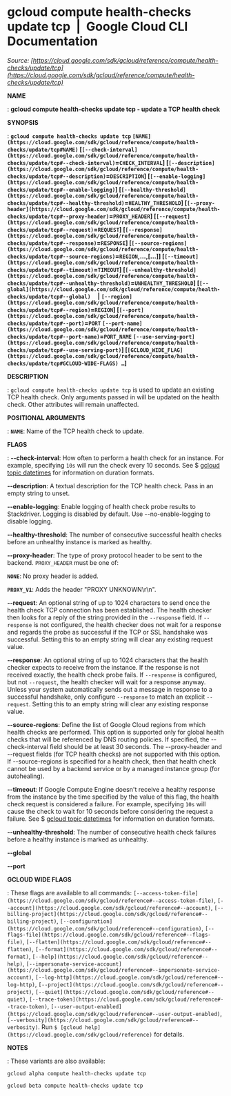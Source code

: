 # gcloud compute health-checks update tcp  |  Google Cloud CLI Documentation

*Source: [https://cloud.google.com/sdk/gcloud/reference/compute/health-checks/update/tcp](https://cloud.google.com/sdk/gcloud/reference/compute/health-checks/update/tcp)*

**NAME**

: **gcloud compute health-checks update tcp - update a TCP health check**

**SYNOPSIS**

: **`gcloud compute health-checks update tcp` `[NAME](https://cloud.google.com/sdk/gcloud/reference/compute/health-checks/update/tcp#NAME)` [`[--check-interval](https://cloud.google.com/sdk/gcloud/reference/compute/health-checks/update/tcp#--check-interval)`=`CHECK_INTERVAL`] [`[--description](https://cloud.google.com/sdk/gcloud/reference/compute/health-checks/update/tcp#--description)`=`DESCRIPTION`] [`[--enable-logging](https://cloud.google.com/sdk/gcloud/reference/compute/health-checks/update/tcp#--enable-logging)`] [`[--healthy-threshold](https://cloud.google.com/sdk/gcloud/reference/compute/health-checks/update/tcp#--healthy-threshold)`=`HEALTHY_THRESHOLD`] [`[--proxy-header](https://cloud.google.com/sdk/gcloud/reference/compute/health-checks/update/tcp#--proxy-header)`=`PROXY_HEADER`] [`[--request](https://cloud.google.com/sdk/gcloud/reference/compute/health-checks/update/tcp#--request)`=`REQUEST`] [`[--response](https://cloud.google.com/sdk/gcloud/reference/compute/health-checks/update/tcp#--response)`=`RESPONSE`] [`[--source-regions](https://cloud.google.com/sdk/gcloud/reference/compute/health-checks/update/tcp#--source-regions)`=`REGION`,…,[…]] [`[--timeout](https://cloud.google.com/sdk/gcloud/reference/compute/health-checks/update/tcp#--timeout)`=`TIMEOUT`] [`[--unhealthy-threshold](https://cloud.google.com/sdk/gcloud/reference/compute/health-checks/update/tcp#--unhealthy-threshold)`=`UNHEALTHY_THRESHOLD`] [`[--global](https://cloud.google.com/sdk/gcloud/reference/compute/health-checks/update/tcp#--global)`     | `[--region](https://cloud.google.com/sdk/gcloud/reference/compute/health-checks/update/tcp#--region)`=`REGION`] [`[--port](https://cloud.google.com/sdk/gcloud/reference/compute/health-checks/update/tcp#--port)`=`PORT` `[--port-name](https://cloud.google.com/sdk/gcloud/reference/compute/health-checks/update/tcp#--port-name)`=`PORT_NAME` `[--use-serving-port](https://cloud.google.com/sdk/gcloud/reference/compute/health-checks/update/tcp#--use-serving-port)`] [`[GCLOUD_WIDE_FLAG](https://cloud.google.com/sdk/gcloud/reference/compute/health-checks/update/tcp#GCLOUD-WIDE-FLAGS) …`]**

**DESCRIPTION**

: `gcloud compute health-checks update tcp` is used to update an
existing TCP health check. Only arguments passed in will be updated on the
health check. Other attributes will remain unaffected.

**POSITIONAL ARGUMENTS**

: **`NAME`**:
Name of the TCP health check to update.

**FLAGS**

: **--check-interval**:
How often to perform a health check for an instance. For example, specifying
``10s`` will run the check every 10 seconds.
See $ [gcloud topic datetimes](https://cloud.google.com/sdk/gcloud/reference/topic/datetimes)
for information on duration formats.

**--description**:
A textual description for the TCP health check. Pass in an empty string to
unset.

**--enable-logging**:
Enable logging of health check probe results to Stackdriver. Logging is disabled
by default.
Use --no-enable-logging to disable logging.

**--healthy-threshold**:
The number of consecutive successful health checks before an unhealthy instance
is marked as healthy.

**--proxy-header**:
The type of proxy protocol header to be sent to the backend.
`PROXY_HEADER` must be one of:

**`NONE`**:
No proxy header is added.

**`PROXY_V1`**:
Adds the header "PROXY UNKNOWN\r\n".

**--request**:
An optional string of up to 1024 characters to send once the health check TCP
connection has been established. The health checker then looks for a reply of
the string provided in the `--response` field.
If `--response` is not configured, the health checker does not wait
for a response and regards the probe as successful if the TCP or SSL handshake
was successful.
Setting this to an empty string will clear any existing request value.

**--response**:
An optional string of up to 1024 characters that the health checker expects to
receive from the instance. If the response is not received exactly, the health
check probe fails. If `--response` is configured, but not
`--request`, the health checker will wait for a response anyway.
Unless your system automatically sends out a message in response to a successful
handshake, only configure `--response` to match an explicit
`--request`. Setting this to an empty string will clear any existing
response value.

**--source-regions**:
Define the list of Google Cloud regions from which health checks are performed.
This option is supported only for global health checks that will be referenced
by DNS routing policies. If specified, the --check-interval field should be at
least 30 seconds. The --proxy-header and --request fields (for TCP health
checks) are not supported with this option.
If --source-regions is specified for a health check, then that health check
cannot be used by a backend service or by a managed instance group (for
autohealing).

**--timeout**:
If Google Compute Engine doesn't receive a healthy response from the instance by
the time specified by the value of this flag, the health check request is
considered a failure. For example, specifying
``10s`` will cause the check to wait for 10
seconds before considering the request a failure. See $ [gcloud topic datetimes](https://cloud.google.com/sdk/gcloud/reference/topic/datetimes) for
information on duration formats.

**--unhealthy-threshold**:
The number of consecutive health check failures before a healthy instance is
marked as unhealthy.

**--global**

**--port**

**GCLOUD WIDE FLAGS**

: These flags are available to all commands: `[--access-token-file](https://cloud.google.com/sdk/gcloud/reference#--access-token-file)`,
`[--account](https://cloud.google.com/sdk/gcloud/reference#--account)`, `[--billing-project](https://cloud.google.com/sdk/gcloud/reference#--billing-project)`,
`[--configuration](https://cloud.google.com/sdk/gcloud/reference#--configuration)`,
`[--flags-file](https://cloud.google.com/sdk/gcloud/reference#--flags-file)`,
`[--flatten](https://cloud.google.com/sdk/gcloud/reference#--flatten)`, `[--format](https://cloud.google.com/sdk/gcloud/reference#--format)`, `[--help](https://cloud.google.com/sdk/gcloud/reference#--help)`, `[--impersonate-service-account](https://cloud.google.com/sdk/gcloud/reference#--impersonate-service-account)`,
`[--log-http](https://cloud.google.com/sdk/gcloud/reference#--log-http)`,
`[--project](https://cloud.google.com/sdk/gcloud/reference#--project)`, `[--quiet](https://cloud.google.com/sdk/gcloud/reference#--quiet)`, `[--trace-token](https://cloud.google.com/sdk/gcloud/reference#--trace-token)`, `[--user-output-enabled](https://cloud.google.com/sdk/gcloud/reference#--user-output-enabled)`,
`[--verbosity](https://cloud.google.com/sdk/gcloud/reference#--verbosity)`.
Run `$ [gcloud help](https://cloud.google.com/sdk/gcloud/reference)` for details.

**NOTES**

: These variants are also available:

```
gcloud alpha compute health-checks update tcp
```

```
gcloud beta compute health-checks update tcp
```